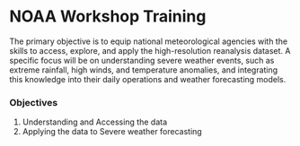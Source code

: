 # NOAA Workshop Training

The primary objective is to equip national meteorological agencies with the skills to access,
explore, and apply the high-resolution reanalysis dataset. A specific focus will be on
understanding severe weather events, such as extreme rainfall, high winds, and temperature
anomalies, and integrating this knowledge into their daily operations and weather forecasting
models.


### Objectives
1. Understanding and Accessing the data
2. Applying the data to Severe weather forecasting
